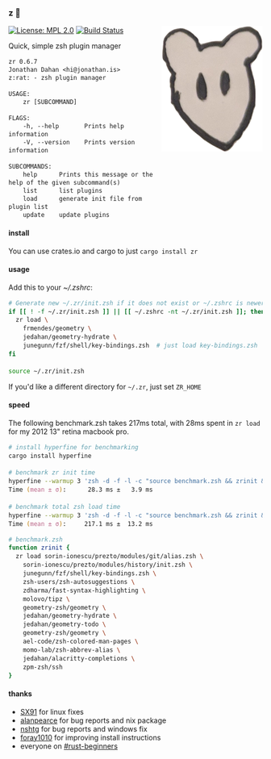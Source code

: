 ### z :rat:

<img src="zrat.png" alt="zrat" title="zrat" align="right" width=200 />

[![License: MPL 2.0](https://img.shields.io/badge/License-MPL%202.0-brightgreen.svg)](https://choosealicense.com/licenses/mpl-2.0/)
[![Build Status](https://travis-ci.org/jedahan/zr.svg?branch=master)](https://travis-ci.org/jedahan/zr)

Quick, simple zsh plugin manager

    zr 0.6.7
    Jonathan Dahan <hi@jonathan.is>
    z:rat: - zsh plugin manager

    USAGE:
        zr [SUBCOMMAND]

    FLAGS:
        -h, --help       Prints help information
        -V, --version    Prints version information

    SUBCOMMANDS:
        help      Prints this message or the help of the given subcommand(s)
        list      list plugins
        load      generate init file from plugin list
        update    update plugins

#### install

You can use crates.io and cargo to just `cargo install zr`

#### usage

Add this to your *~/.zshrc*:

```zsh
# Generate new ~/.zr/init.zsh if it does not exist or ~/.zshrc is newer
if [[ ! -f ~/.zr/init.zsh ]] || [[ ~/.zshrc -nt ~/.zr/init.zsh ]]; then
  zr load \
    frmendes/geometry \
    jedahan/geometry-hydrate \
    junegunn/fzf/shell/key-bindings.zsh  # just load key-bindings.zsh
fi

source ~/.zr/init.zsh
```

If you'd like a different directory for `~/.zr`, just set `ZR_HOME`

#### speed

The following benchmark.zsh takes 217ms total, with 28ms spent in `zr load` for my 2012 13" retina macbook pro.

```zsh
# install hyperfine for benchmarking
cargo install hyperfine

# benchmark zr init time
hyperfine --warmup 3 'zsh -d -f -l -c "source benchmark.zsh && zrinit && exit"' | grep Time
Time (mean ± σ):      28.3 ms ±   3.9 ms

# benchmark total zsh load time
hyperfine --warmup 3 'zsh -d -f -l -c "source benchmark.zsh && zrinit && source ~/.zr/init.zsh && exit"' | grep Time
Time (mean ± σ):     217.1 ms ±  13.2 ms
```

```zsh
# benchmark.zsh
function zrinit {
  zr load sorin-ionescu/prezto/modules/git/alias.zsh \
    sorin-ionescu/prezto/modules/history/init.zsh \
    junegunn/fzf/shell/key-bindings.zsh \
    zsh-users/zsh-autosuggestions \
    zdharma/fast-syntax-highlighting \
    molovo/tipz \
    geometry-zsh/geometry \
    jedahan/geometry-hydrate \
    jedahan/geometry-todo \
    geometry-zsh/geometry \
    ael-code/zsh-colored-man-pages \
    momo-lab/zsh-abbrev-alias \
    jedahan/alacritty-completions \
    zpm-zsh/ssh
}
```

#### thanks

- [SX91](https://github.com/SX91) for linux fixes
- [alanpearce](https://github.com/alanpearce) for bug reports and nix package
- [nshtg](https://github.com/nshtg) for bug reports and windows fix
- [foray1010](https://github.com/foray1010) for improving install instructions
- everyone on [#rust-beginners](irc://irc.mozilla.org/rust-beginners)
